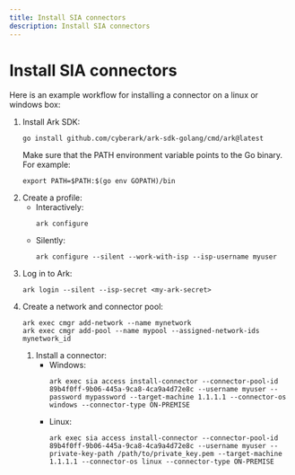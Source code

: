 ```yaml
---
title: Install SIA connectors
description: Install SIA connectors
---
```


# Install SIA connectors
Here is an example workflow for installing a connector on a linux or windows box:

1. Install Ark SDK:
   ```shell linenums="0"
   go install github.com/cyberark/ark-sdk-golang/cmd/ark@latest
   ```
   Make sure that the PATH environment variable points to the Go binary. For example:
   ```shell linenums="0"
   export PATH=$PATH:$(go env GOPATH)/bin
   ```
1. Create a profile:
    * Interactively:
        ```shell linenums="0"
        ark configure
        ```
    * Silently:
        ```shell linenums="0"
        ark configure --silent --work-with-isp --isp-username myuser
        ```
1. Log in to Ark:
    ```shell linenums="0"
    ark login --silent --isp-secret <my-ark-secret>
    ```
1. Create a network and connector pool:
    ```shell linenums="0"
    ark exec cmgr add-network --name mynetwork
    ark exec cmgr add-pool --name mypool --assigned-network-ids mynetwork_id
    ```
   1. Install a connector:
       * Windows:
           ```shell linenums="0"
           ark exec sia access install-connector --connector-pool-id 89b4f0ff-9b06-445a-9ca8-4ca9a4d72e8c --username myuser --password mypassword --target-machine 1.1.1.1 --connector-os windows --connector-type ON-PREMISE
           ```
       * Linux:
           ```shell linenums="0"
           ark exec sia access install-connector --connector-pool-id 89b4f0ff-9b06-445a-9ca8-4ca9a4d72e8c --username myuser --private-key-path /path/to/private_key.pem --target-machine 1.1.1.1 --connector-os linux --connector-type ON-PREMISE
           ```
